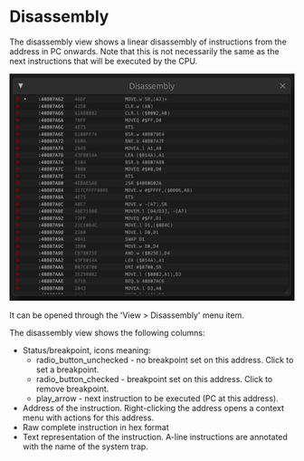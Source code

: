 # Disassembly

The disassembly view shows a linear disassembly of instructions from the
address in PC onwards. Note that this is not necessarily the same as the
next instructions that will be executed by the CPU.

![Disassembly](../../images/disassembly.png)

It can be opened through the 'View > Disassembly' menu item.

The disassembly view shows the following columns:
 * Status/breakpoint, icons meaning:
   * <span class="material-symbols-rounded">radio_button_unchecked</span> -
     no breakpoint set on this address. Click to set a breakpoint.
   * <span class="material-symbols-rounded">radio_button_checked</span> -
     breakpoint set on this address. Click to remove breakpoint.
   * <span class="material-symbols-rounded">play_arrow</span> -
     next instruction to be executed (PC at this address).
 * Address of the instruction. Right-clicking the address opens a context
   menu with actions for this address.
 * Raw complete instruction in hex format
 * Text representation of the instruction. A-line instructions are
   annotated with the name of the system trap.
